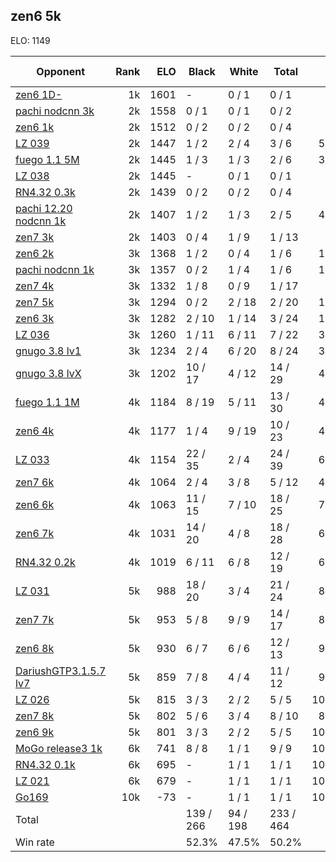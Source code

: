 ## zen6 5k ##

ELO: 1149

Opponent | Rank | ELO | Black | White | Total | Win rate
---------|-----:|----:|-------|-------|-------|-------:
[zen6 1D-](zen6%201D-.md) | 1k | 1601 | - | 0 / 1 | 0 / 1 | 0.0%
[pachi nodcnn 3k](pachi%20nodcnn%203k.md) | 2k | 1558 | 0 / 1 | 0 / 1 | 0 / 2 | 0.0%
[zen6 1k](zen6%201k.md) | 2k | 1512 | 0 / 2 | 0 / 2 | 0 / 4 | 0.0%
[LZ 039](LZ%20039.md) | 2k | 1447 | 1 / 2 | 2 / 4 | 3 / 6 | 50.0%
[fuego 1.1 5M](fuego%201.1%205M.md) | 2k | 1445 | 1 / 3 | 1 / 3 | 2 / 6 | 33.3%
[LZ 038](LZ%20038.md) | 2k | 1445 | - | 0 / 1 | 0 / 1 | 0.0%
[RN4.32 0.3k](RN4.32%200.3k.md) | 2k | 1439 | 0 / 2 | 0 / 2 | 0 / 4 | 0.0%
[pachi 12.20 nodcnn 1k](pachi%2012.20%20nodcnn%201k.md) | 2k | 1407 | 1 / 2 | 1 / 3 | 2 / 5 | 40.0%
[zen7 3k](zen7%203k.md) | 2k | 1403 | 0 / 4 | 1 / 9 | 1 / 13 | 7.7%
[zen6 2k](zen6%202k.md) | 3k | 1368 | 1 / 2 | 0 / 4 | 1 / 6 | 16.7%
[pachi nodcnn 1k](pachi%20nodcnn%201k.md) | 3k | 1357 | 0 / 2 | 1 / 4 | 1 / 6 | 16.7%
[zen7 4k](zen7%204k.md) | 3k | 1332 | 1 / 8 | 0 / 9 | 1 / 17 | 5.9%
[zen7 5k](zen7%205k.md) | 3k | 1294 | 0 / 2 | 2 / 18 | 2 / 20 | 10.0%
[zen6 3k](zen6%203k.md) | 3k | 1282 | 2 / 10 | 1 / 14 | 3 / 24 | 12.5%
[LZ 036](LZ%20036.md) | 3k | 1260 | 1 / 11 | 6 / 11 | 7 / 22 | 31.8%
[gnugo 3.8 lv1](gnugo%203.8%20lv1.md) | 3k | 1234 | 2 / 4 | 6 / 20 | 8 / 24 | 33.3%
[gnugo 3.8 lvX](gnugo%203.8%20lvX.md) | 3k | 1202 | 10 / 17 | 4 / 12 | 14 / 29 | 48.3%
[fuego 1.1 1M](fuego%201.1%201M.md) | 4k | 1184 | 8 / 19 | 5 / 11 | 13 / 30 | 43.3%
[zen6 4k](zen6%204k.md) | 4k | 1177 | 1 / 4 | 9 / 19 | 10 / 23 | 43.5%
[LZ 033](LZ%20033.md) | 4k | 1154 | 22 / 35 | 2 / 4 | 24 / 39 | 61.5%
[zen7 6k](zen7%206k.md) | 4k | 1064 | 2 / 4 | 3 / 8 | 5 / 12 | 41.7%
[zen6 6k](zen6%206k.md) | 4k | 1063 | 11 / 15 | 7 / 10 | 18 / 25 | 72.0%
[zen6 7k](zen6%207k.md) | 4k | 1031 | 14 / 20 | 4 / 8 | 18 / 28 | 64.3%
[RN4.32 0.2k](RN4.32%200.2k.md) | 4k | 1019 | 6 / 11 | 6 / 8 | 12 / 19 | 63.2%
[LZ 031](LZ%20031.md) | 5k | 988 | 18 / 20 | 3 / 4 | 21 / 24 | 87.5%
[zen7 7k](zen7%207k.md) | 5k | 953 | 5 / 8 | 9 / 9 | 14 / 17 | 82.4%
[zen6 8k](zen6%208k.md) | 5k | 930 | 6 / 7 | 6 / 6 | 12 / 13 | 92.3%
[DariushGTP3.1.5.7 lv7](DariushGTP3.1.5.7%20lv7.md) | 5k | 859 | 7 / 8 | 4 / 4 | 11 / 12 | 91.7%
[LZ 026](LZ%20026.md) | 5k | 815 | 3 / 3 | 2 / 2 | 5 / 5 | 100.0%
[zen7 8k](zen7%208k.md) | 5k | 802 | 5 / 6 | 3 / 4 | 8 / 10 | 80.0%
[zen6 9k](zen6%209k.md) | 5k | 801 | 3 / 3 | 2 / 2 | 5 / 5 | 100.0%
[MoGo release3 1k](MoGo%20release3%201k.md) | 6k | 741 | 8 / 8 | 1 / 1 | 9 / 9 | 100.0%
[RN4.32 0.1k](RN4.32%200.1k.md) | 6k | 695 | - | 1 / 1 | 1 / 1 | 100.0%
[LZ 021](LZ%20021.md) | 6k | 679 | - | 1 / 1 | 1 / 1 | 100.0%
[Go169](Go169.md) | 10k | -73 | - | 1 / 1 | 1 / 1 | 100.0%
Total | | | 139 / 266 | 94 / 198 | 233 / 464 | 
Win rate| | | 52.3% | 47.5% | 50.2% | 
